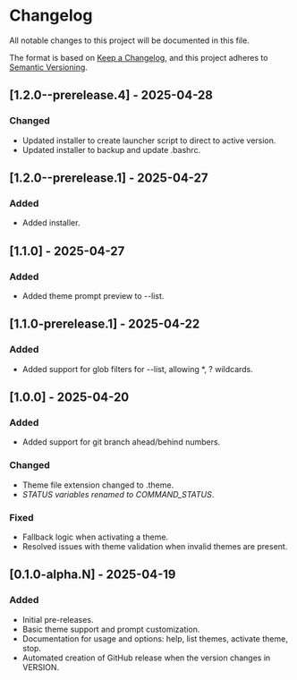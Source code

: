 # Changelog

All notable changes to this project will be documented in this file.

The format is based on [Keep a Changelog](https://keepachangelog.com/en/1.0.0/),
and this project adheres to [Semantic Versioning](https://semver.org/spec/v2.0.0.html).

## [1.2.0--prerelease.4] - 2025-04-28

### Changed
- Updated installer to create launcher script to direct to active version.
- Updated installer to backup and update .bashrc.

## [1.2.0--prerelease.1] - 2025-04-27

### Added
- Added installer.

## [1.1.0] - 2025-04-27

### Added
- Added theme prompt preview to --list.

## [1.1.0-prerelease.1] - 2025-04-22

### Added
- Added support for glob filters for --list, allowing *, ? wildcards.

## [1.0.0] - 2025-04-20

### Added
- Added support for git branch ahead/behind numbers.

### Changed
- Theme file extension changed to .theme.
- *_STATUS variables renamed to COMMAND_STATUS_*.

### Fixed
- Fallback logic when activating a theme.
- Resolved issues with theme validation when invalid themes are present.

## [0.1.0-alpha.N] - 2025-04-19

### Added
- Initial pre-releases.
- Basic theme support and prompt customization.
- Documentation for usage and options: help, list themes, activate theme, stop.
- Automated creation of GitHub release when the version changes in VERSION.
